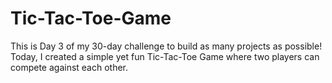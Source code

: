 # Tic-Tac-Toe-Game
This is Day 3 of my 30-day challenge to build as many projects as possible! Today, I created a simple yet fun Tic-Tac-Toe Game where two players can compete against each other.
